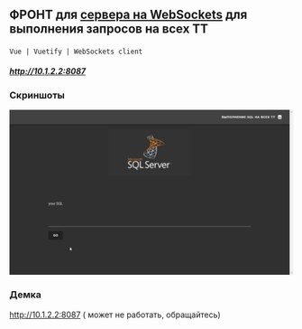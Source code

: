 ## ФРОНТ для [сервера на WebSockets](https://gitlab.cd.local/k/mssql-parrallel-ws-server) для выполнения запросов на всех ТТ
`Vue | Vuetify | WebSockets client`
##### http://10.1.2.2:8087

### Скриншоты

![](gif.gif)


### Демка

http://10.1.2.2:8087 ( может не работать, обращайтесь)